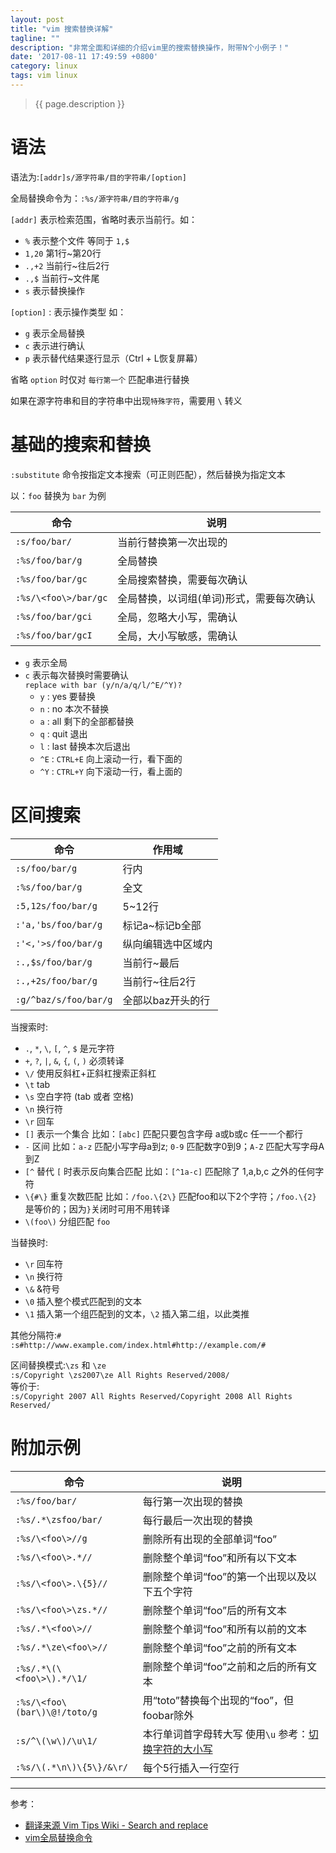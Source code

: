 ```yaml
---
layout: post
title: "vim 搜索替换详解"
tagline: ""
description: "非常全面和详细的介绍vim里的搜索替换操作，附带N个小例子！"
date: '2017-08-11 17:49:59 +0800'
category: linux
tags: vim linux
---
```

> {{ page.description }}

# 语法
语法为:`[addr]s/源字符串/目的字符串/[option]`

全局替换命令为：`:%s/源字符串/目的字符串/g`

`[addr]` 表示检索范围，省略时表示当前行。如：
- `%` 表示整个文件  等同于 `1,$`
- `1,20` 第1行~第20行
- `.,+2` 当前行~往后2行
- `.,$` 当前行~文件尾
- `s` 表示替换操作

`[option]` : 表示操作类型 如：
- `g` 表示全局替换
- `c` 表示进行确认
- `p` 表示替代结果逐行显示（Ctrl + L恢复屏幕）

省略 `option` 时仅对 `每行第一个` 匹配串进行替换

如果在源字符串和目的字符串中出现`特殊字符`，需要用 `\` 转义

# 基础的搜索和替换
`:substitute` 命令按指定文本搜索（可正则匹配），然后替换为指定文本

以：`foo` 替换为 `bar` 为例

命令 | 说明
--- | ---
`:s/foo/bar/` | 当前行替换第一次出现的
`:%s/foo/bar/g` | 全局替换
`:%s/foo/bar/gc` | 全局搜索替换，需要每次确认
`:%s/\<foo\>/bar/gc` | 全局替换，以词组(单词)形式，需要每次确认
`:%s/foo/bar/gci` | 全局，忽略大小写，需确认
`:%s/foo/bar/gcI` | 全局，大小写敏感，需确认


- `g` 表示全局
- `c` 表示每次替换时需要确认     
  `replace with bar (y/n/a/q/l/^E/^Y)?`
  - `y` : yes 要替换
  - `n` : no 本次不替换
  - `a` : all 剩下的全部都替换
  - `q` : quit 退出
  - `l` : last 替换本次后退出
  - `^E` : `CTRL+E` 向上滚动一行，看下面的
  - `^Y` : `CTRL+Y` 向下滚动一行，看上面的

# 区间搜索

命令 | 作用域
--- | ---
`:s/foo/bar/g` | 行内
`:%s/foo/bar/g` | 全文
`:5,12s/foo/bar/g` | 5~12行
`:'a,'bs/foo/bar/g` | 标记a~标记b全部
`:'<,'>s/foo/bar/g` | 纵向编辑选中区域内
`:.,$s/foo/bar/g` | 当前行~最后
`:.,+2s/foo/bar/g` | 当前行~往后2行
`:g/^baz/s/foo/bar/g` | 全部以baz开头的行

当搜索时:
- `.`, `*`, `\`, `[`, `^`, `$` 是元字符
- `+`, `?`, `|`, `&`, `{`, `(`, `)` 必须转译
- `\/` 使用反斜杠+正斜杠搜索正斜杠
- `\t` tab
- `\s` 空白字符 (tab 或者 空格)
- `\n` 换行符
- `\r` 回车
- `[]` 表示一个集合 比如：`[abc]` 匹配只要包含字母 a或b或c 任一一个都行
- `-` 区间 比如：`a-z` 匹配小写字母a到z; `0-9` 匹配数字0到9；`A-Z` 匹配大写字母A到Z
- `[^` 替代 `[` 时表示反向集合匹配  比如：`[^1a-c]` 匹配除了 1,a,b,c 之外的任何字符
- `\{#\}` 重复次数匹配 比如：`/foo.\{2\}` 匹配foo和以下2个字符；`/foo.\{2}` 是等价的；因为`}`关闭时可用不用转译
- `\(foo\)` 分组匹配 `foo`

当替换时:
- `\r` 回车符
- `\n` 换行符
- `\&` &符号
- `\0` 插入整个模式匹配到的文本
- `\1` 插入第一个组匹配到的文本，`\2` 插入第二组，以此类推

其他分隔符:`#`     
`:s#http://www.example.com/index.html#http://example.com/#`

区间替换模式:`\zs` 和 `\ze`    
`:s/Copyright \zs2007\ze All Rights Reserved/2008/`     
等价于:     
`:s/Copyright 2007 All Rights Reserved/Copyright 2008 All Rights Reserved/`     


# 附加示例

命令 | 说明
--- | ---
`:%s/foo/bar/` | 每行第一次出现的替换
`:%s/.*\zsfoo/bar/` | 每行最后一次出现的替换
`:%s/\<foo\>//g` | 删除所有出现的全部单词“foo”
`:%s/\<foo\>.*//` | 删除整个单词“foo”和所有以下文本
`:%s/\<foo\>.\{5}//` | 删除整个单词“foo”的第一个出现以及以下五个字符
`:%s/\<foo\>\zs.*//` | 删除整个单词“foo”后的所有文本
`:%s/.*\<foo\>//` | 删除整个单词“foo”和所有以前的文本
`:%s/.*\ze\<foo\>//` | 删除整个单词“foo”之前的所有文本
`:%s/.*\(\<foo\>\).*/\1/` | 删除整个单词“foo”之前和之后的所有文本
`:%s/\<foo\(bar\)\@!/toto/g` | 用“toto”替换每个出现的“foo”，但foobar除外
`:s/^\(\w\)/\u\1/` | 本行单词首字母转大写 使用`\u` 参考：[切换字符的大小写](http://vim.wikia.com/wiki/Switching_case_of_characters)
`:%s/\(.*\n\)\{5\}/&\r/` | 每个5行插入一行空行

---
参考：
- [翻译来源 Vim Tips Wiki - Search and replace](http://vim.wikia.com/wiki/Search_and_replace#Comments)
- [vim全局替换命令](http://andyss.blog.51cto.com/315552/131652)

